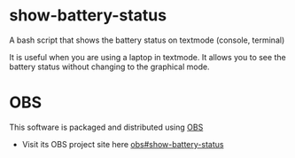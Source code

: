 # show-battery-status

A bash script that shows the battery status on textmode (console, terminal)

It is useful when you are using a laptop in textmode. It allows you to see the battery status without changing to the graphical mode.


# OBS

This software is packaged and distributed using [OBS](https://build.opensuse.org)

- Visit its OBS project site here [obs#show-battery-status](https://build.opensuse.org/package/show/home:binary_sequence:software-for-life/show-battery-status)
